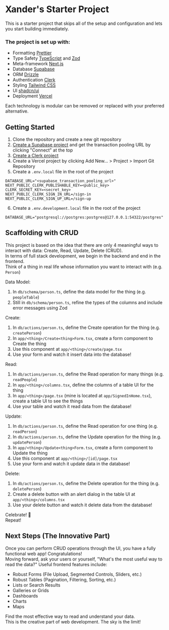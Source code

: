 # Xander's Starter Project

This is a starter project that skips all of the setup and configuration and lets you start building immediately.

### The project is set up with:
* Formatting [Prettier](https://prettier.io/)
* Type Safety [TypeScript](https://www.typescriptlang.org/) and [Zod](https://zod.dev/)
* Meta-framework [Next.js](https://nextjs.org/)
* Database [Supabase](https://supabase.io/)
* ORM [Drizzle](https://orm.drizzle.team//)
* Authentication [Clerk](https://clerk.dev/)
* Styling [Tailwind CSS](https://tailwindcss.com/)
* UI [shadcn/ui](https://ui.shadcn.com/)
* Deployment [Vercel](https://vercel.com/)

Each technology is modular can be removed or replaced with your preferred alternative.

## Getting Started

1. Clone the repository and create a new git repository
2. [Create a Supabase project](https://database.new) and get the transaction pooling URL by clicking "Connect" at the top
3. [Create a Clerk project](https://dashboard.clerk.com/apps/new)
4. Create a Vercel project by clicking Add New... > Project > Import Git Repository
5. Create a `.env.local` file in the root of the project
```dotenv
DATABASE_URL="<supabase_transaction_pooling_url>"
NEXT_PUBLIC_CLERK_PUBLISHABLE_KEY=<public_key>
CLERK_SECRET_KEY=<secret_key>
NEXT_PUBLIC_CLERK_SIGN_IN_URL=/sign-in
NEXT_PUBLIC_CLERK_SIGN_UP_URL=/sign-up
```

6. Create a `.env.development.local` file in the root of the project
```dotenv
DATABASE_URL="postgresql://postgres:postgres@127.0.0.1:54322/postgres"
```

## Scaffolding with CRUD

This project is based on the idea that there are only 4 meaningful ways to interact with data:
Create, Read, Update, Delete (CRUD). \
In terms of full stack development, we begin in the backend and end in the frontend. \
Think of a thing in real life whose information you want to interact with (e.g. `Person`) 

Data Model:
1. In `db/schema/person.ts`, define the data model for the thing (e.g. `peopleTable`)
2. Still in `db/schema/person.ts`, refine the types of the columns and include error messages using Zod

Create:
1. In `db/actions/person.ts`, define the Create operation for the thing (e.g. `createPerson`)
2. In `app/<thing>/Create<thing>Form.tsx`, create a form component to Create the thing
3. Use this component at `app/<thing>/create/page.tsx`
4. Use your form and watch it insert data into the database!

Read:
1. In `db/actions/person.ts`, define the Read operation for many things (e.g. `readPeople`)
2. In `app/<thing>/columns.tsx`, define the columns of a table UI for the thing
3. In `app/<thing>/page.tsx` (mine is located at `app/SignedInHome.tsx`), create a table UI to see the things
4. Use your table and watch it read data from the database!

Update:
1. In `db/actions/person.ts`, define the Read operation for one thing (e.g. `readPerson`)
2. In `db/actions/person.ts`, define the Update operation for the thing (e.g. `updatePerson`)
3. In `app/<thing>/Update<thing>Form.tsx`, create a form component to Update the thing
4. Use this component at `app/<thing>/[id]/page.tsx`
5. Use your form and watch it update data in the database!

Delete:
1. In `db/actions/person.ts`, define the Delete operation for the thing (e.g. `deletePerson`)
2. Create a delete button with an alert dialog in the table UI at `app/<thing>/columns.tsx`
3. Use your delete button and watch it delete data from the database! 

Celebrate! 🎉 \
Repeat!


## Next Steps (The Innovative Part)

Once you can perform CRUD operations through the UI, you have a fully functional web app! Congratulations! \
Moving forward, ask your users or yourself, "What's the most useful way to read the data?" Useful frontend features include:
* Robust Forms (File Upload, Segmented Controls, Sliders, etc.)
* Robust Tables (Pagination, Filtering, Sorting, etc.)
* Lists or Search Results
* Galleries or Grids
* Dashboards
* Charts
* Maps

Find the most effective way to read and understand your data. \
This is the creative part of web development. The sky is the limit! 
